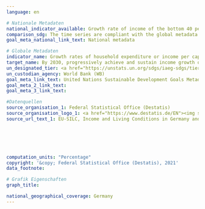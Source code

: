 ```yaml
---
language: en    

# Nationale Metadaten    
national_indicator_available: Growth rate of income of the bottom 40 per cent of the population <br> Growth rate of income of the total population    
comparison_sdg: The time series are compliant with the global metadata.    
goal_meta_national_link_text: National metadata    

# Globale Metadaten    
indicator_name: Growth rates of household expenditure or income per capita among the bottom 40 per cent of the population and the total population    
target_name: By 2030, progressively achieve and sustain income growth of the bottom 40 per cent of the population at a rate higher than the national average    
un_designated_tier: <a href="https://unstats.un.org/sdgs/iaeg-sdgs/tier-classification/" title="Click here for more information on the UN tier classification."  target="_blank">Tier II</a>    
un_custodian_agency: World Bank (WB)    
goal_meta_link_text: United Nations Sustainable Development Goals Metadata    
goal_meta_2_link_text:     
goal_meta_3_link_text:     

#Datenquellen
source_organisation_1: Federal Statistical Office (Destatis)
source_organisation_logo_1: <a href="https://www.destatis.de/EN"><img src="https://g205sdgs.github.io/sdg-indicators/public/OrgImgEn/destatis.png" alt="Logo destatis" style="height:60px; width:148px" /></a>
source_url_text_1: EU-SILC, Income and Living Conditions in Germany and the European Union (only available in German) - Fachserie 15, Reihe 3





    
computation_units: "Percentage"    
copyright: '&copy; Federal Statistical Office (Destatis), 2021'    
data_footnote:     

# Grafik Eigenschaften    
graph_title:     

national_geographical_coverage: Germany    
---
```


<span></span>